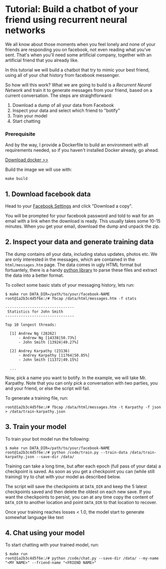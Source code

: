 # Tutorial: Build a chatbot of your friend using recurrent neural networks

We all know about those moments when you feel lonely and none of your friends are responding you on facebook, not even
reading what you've sent. That's when you'll need some artificial company, together with an artificial friend that you 
already like.

In this tutorial we will build a chatbot that try to mimic your best friend, using all of your chat history from
facebook messenger.

So how will this work? What we are going to build is a _Recurrent Neural Network_ and train it to generate messages from
your friend, based on a current conversation. The steps are straightforward:

1. Download a dump of all your data from Facebook
2. Inspect your data and select which friend to "botify"
3. Train your model
4. Start chatting

### Prerequisite
And by the way, I provide a Dockerfile to build an environment with all requirements needed, so if you haven't installed
Docker already, go ahead.

[Download docker >>](https://docs.docker.com/engine/installation/)

Build the image we will use with:

```
make build
```

## 1. Download facebook data

Head to your [Facebook Settings](https://www.facebook.com/settings) and click "Download a copy".

You will be prompted for your facebook password and told to wait for an email with a link when the download is ready. 
This usually takes some 10-15 minutes. When you get your email, download the dump and unpack the zip.

## 2. Inspect your data and generate training data

The dump contains _all_ your data, including status updates, photos etc. We are only interested in the messages, which
are contained in the `html/messages.htm` page. The data comes in ugly HTML format but fortuantely, there is a handy 
[python library](https://github.com/ownaginatious/fbchat-archive-parser) to parse these 
files and extract the data into a better format.

To collect some basic stats of your messaging history, lets run:

```
$ make run DATA_DIR=/path/to/your/facebook-NAME
root@1a2b3c4d5f6e:/# fbcap /data/html/messages.htm -f stats

-------------------------------                                                                                           
 Statistics for John Smith
-------------------------------

Top 10 longest threads:

  [1] Andrew Ng (28262)
      - Andrew Ng [14338|50.73%]
      - John Smith [13924|49.27%]

  [2] Andrey Karpathy (23136)
      - Andrey Karpathy [11764|50.85%]
      - John Smith [11372|49.15%]
  
  ...
```

Now, pick a name you want to botify. In the example, we will take Mr. Karpathy. Note that you can only pick
a conversation with *two* parties, you and your friend, or else the script will fail.

To generate a training file, run:

```
root@1a2b3c4d5f6e:/# fbcap /data/html/messages.htm -t Karpathy -f json > /data/train-karpathy.json
```

## 3. Train your model

To train your bot model run the following:

```
$ make run DATA_DIR=/path/to/your/facebook-NAME
root@1a2b3c4d5f6e:/# python /code/train.py --train-data /data/train-karpathy.json --save-dir /data/
```

Training can take a long time, but after each epoch (full pass of your data) a checkpoint is saved. As soon as you
get a checkpoint you can (while still training) try to chat with your model as described below.

The script will save the checkpoints at `DATA_DIR` and keep the 5 latest checkpoints saved and then delete the oldest
on each new save. If you want the checkpoints to persist, you can at any time copy the content of `DATA_DIR` to another 
location and point `DATA_DIR` to that location to recover.

Once your training reaches losses < 1.0, the model start to generate somewhat language like text

## 4. Chat using your model

To start chatting with your trained model, run:

```
$ make run 
root@1a2b3c4d5f6e:/# python /code/chat.py --save-dir /data/ --my-name "<MY NAME>" --friend-name "<FRIEND NAME>"
```